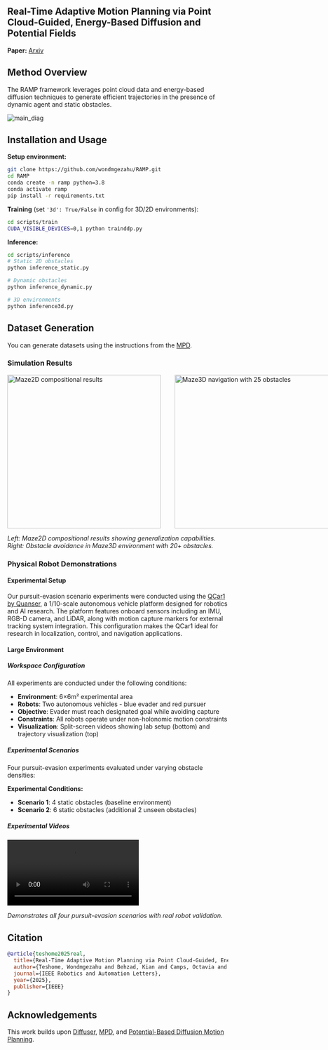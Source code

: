 ## Real-Time Adaptive Motion Planning via Point Cloud-Guided, Energy-Based Diffusion and Potential Fields

**Paper:** [Arxiv](https://arxiv.org/abs/2507.09383v1)

## Method Overview
The RAMP framework leverages point cloud data and energy-based diffusion techniques to generate efficient trajectories in the presence of dynamic agent and static obstacles.

![main_diag](https://github.com/user-attachments/assets/ad1f25e2-40ca-4d0e-ac7e-5d7b37ca8544)

## Installation and Usage

**Setup environment:**
```bash
git clone https://github.com/wondmgezahu/RAMP.git
cd RAMP
conda create -n ramp python=3.8
conda activate ramp
pip install -r requirements.txt
```

**Training** (set `'3d': True/False` in config for 3D/2D environments):
```bash
cd scripts/train
CUDA_VISIBLE_DEVICES=0,1 python trainddp.py
```

**Inference:**
```bash
cd scripts/inference
# Static 2D obstacles
python inference_static.py

# Dynamic obstacles  
python inference_dynamic.py

# 3D environments
python inference3d.py
```

## Dataset Generation

You can generate datasets using the instructions from the [MPD](https://github.com/joaoamcarvalho/mpd-public).

### Simulation Results


<div style="display: flex; align-items: center;">
  <img src="https://github.com/user-attachments/assets/d8121aaa-9153-4585-8ca5-7d65280ffa0f" height="350" width="350" alt="Maze2D compositional results">
  &nbsp;&nbsp;&nbsp;&nbsp;&nbsp;&nbsp;&nbsp;&nbsp;
  <img src="https://github.com/user-attachments/assets/7320c893-1c45-41c0-969c-c7e76c36ea07" height="350" width="400" alt="Maze3D navigation with 25 obstacles">
</div>


*Left: Maze2D compositional results showing generalization capabilities. Right: Obstacle avoidance in Maze3D environment with 20+ obstacles.*

### Physical Robot Demonstrations

#### Experimental Setup

Our pursuit-evasion scenario experiments were conducted using the [QCar1 by Quanser](https://www.quanser.com/products/qcar/), a 1/10-scale autonomous vehicle platform designed for robotics and AI research. The platform features onboard sensors including an IMU, RGB-D camera, and LiDAR, along with motion capture markers for external tracking system integration. This configuration makes the QCar1 ideal for research in localization, control, and navigation applications.

#### Large Environment 

##### Workspace Configuration
All experiments are conducted under the following conditions:
- **Environment**: 6×6m² experimental area
- **Robots**: Two autonomous vehicles - blue evader and red pursuer  
- **Objective**: Evader must reach designated goal while avoiding capture
- **Constraints**: All robots operate under non-holonomic motion constraints
- **Visualization**: Split-screen videos showing lab setup (bottom) and trajectory visualization (top)


##### Experimental Scenarios

Four pursuit-evasion experiments evaluated under varying obstacle densities:

**Experimental Conditions:**
- **Scenario 1**: 4 static obstacles (baseline environment)
- **Scenario 2**: 6 static obstacles (additional 2 unseen obstacles)

##### Experimental Videos

<video src="https://github.com/user-attachments/assets/caa43491-58ce-4817-9da9-8a3b4bb78d5b" controls="controls" style="max-width: 100%;">
</video>

*Demonstrates all four pursuit-evasion scenarios with real robot validation.*

## Citation

```bibtex
@article{teshome2025real,
  title={Real-Time Adaptive Motion Planning via Point Cloud-Guided, Energy-Based Diffusion and Potential Fields},
  author={Teshome, Wondmgezahu and Behzad, Kian and Camps, Octavia and Everett, Michael and Siami, Milad and Sznaier, Mario},
  journal={IEEE Robotics and Automation Letters},
  year={2025},
  publisher={IEEE}
}
```

## Acknowledgements

This work builds upon [Diffuser](https://github.com/jannerm/diffuser), [MPD](https://github.com/joaoamcarvalho/mpd-public), and [Potential-Based Diffusion Motion Planning](https://github.com/devinluo27/potential-motion-plan-release).

